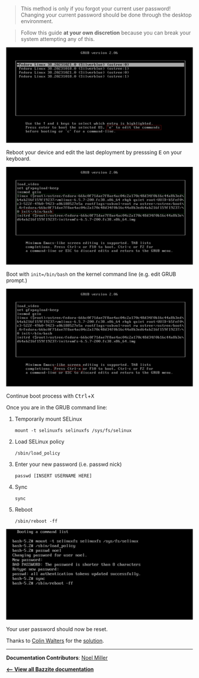 <!-- ANCHOR: METADATA -->
<!--{"url_discourse": "https://universal-blue.discourse.group/docs?topic=161", "fetched_at": "2024-09-03 16:43:11.636024+00:00"}-->
<!-- ANCHOR_END: METADATA -->

> This method is only if you forgot your current user password! Changing your current password should be done through the desktop environment.

> Follow this guide **at your own discretion** because you can break your system attempting any of this.

![Edit the command for the latest boot entry|690x351](../img/Edit_the_command_for_the_latest_boot_entry.png)

Reboot your device and edit the last deployment by presssing <kbd>E</kbd> on your keyboard.

![Boot with init=/bin/bash|689x359](../img/Boot_with_init_bin_bash.jpeg)

Boot with `init=/bin/bash` on the kernel command line (e.g. edit GRUB prompt.)

![Reboot|689x359](../img/Reset_Password_Reboot.jpeg)

Continue boot process with <kbd>Ctrl</kbd>+<kbd>X</kbd>

Once you are in the GRUB command line:

1. Temporarily mount SELinux

    ```
    mount -t selinuxfs selinuxfs /sys/fs/selinux
    ```

2.  Load SELinux policy

    ```
    /sbin/load_policy
    ```

3. Enter your new password (i.e. passwd nick)

    ```
    passwd [INSERT USERNAME HERE]
    ```

4. Sync

    ```command
    sync
    ```

5. Reboot

    ```
    /sbin/reboot -ff
    ```

![Commands|690x334](../img/Reset_Password_Commands.png)

Your user password should now be reset.

Thanks to [Colin Walters](https://github.com/cgwalters) for the [solution](https://github.com/ublue-os/main/issues/469#issuecomment-1885264886).

<hr>

**Documentation Contributors**: [Noel Miller](https://github.com/noelmiller)

[**<-- View all Bazzite documentation**](https://docs.bazzite.gg)
